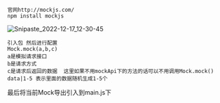 ```
官网http://mockjs.com/
npm install mockjs
```

![Snipaste_2022-12-17_12-30-45](E:\前端\插件使用\img\Snipaste_2022-12-17_12-30-45.png)

```
引入包 然后进行配置
Mock.mock(a,b,c)
a是模拟请求接口
b是请求方式
c是请求后返回的数据  这里如果不用mockApi下的方法的话可以不用调用Mock.mock() data|1-5 表示里面的数据随机生成1-5个
```

最后将当前Mock导出引入到main.js下